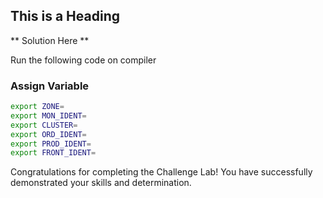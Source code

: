 ## This is a Heading

** Solution Here **

Run the following code on compiler

### Assign Variable
```bash
export ZONE=
export MON_IDENT=
export CLUSTER=
export ORD_IDENT=
export PROD_IDENT=
export FRONT_IDENT=
```
Congratulations  for completing the Challenge Lab!
You have successfully demonstrated your skills and determination.